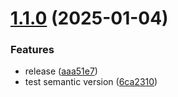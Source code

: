 # [1.1.0](https://github.com/doganince/samplecycle/compare/v1.0.5...v1.1.0) (2025-01-04)


### Features

* release ([aaa51e7](https://github.com/doganince/samplecycle/commit/aaa51e79abcee86d314faef94e89174fc336d244))
* test semantic version ([6ca2310](https://github.com/doganince/samplecycle/commit/6ca231052b17a2d12896e411127a6b8373542ffc))
